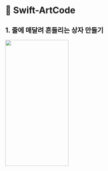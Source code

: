 # 🍎 Swift-ArtCode

## 1. 줄에 매달려 흔들리는 상자 만들기

<img src="https://user-images.githubusercontent.com/47676921/143278893-41a05054-9afe-4e66-8b33-ef3b0ccb0f27.gif"  width="200" height="400">

